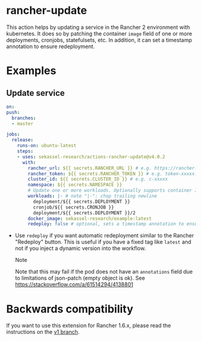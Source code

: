 # rancher-update

This action helps by updating a service in the Rancher 2 environment with kubernetes.
It does so by patching the container `image` field of one or more deployments, cronjobs, statefulsets, etc.
In addition, it can set a timestamp annotation to ensure redeployment.

# Examples

## Update service

```yaml
on:
push:
  branches:
  - master

jobs:
  release:
    runs-on: ubuntu-latest
    steps:
    - uses: sekassel-research/actions-rancher-update@v4.0.2
      with:
        rancher_url: ${{ secrets.RANCHER_URL }} # e.g. https://rancher.test.de
        rancher_token: ${{ secrets.RANCHER_TOKEN }} # e.g. token-xxxxx:xxxxxxxxxxxxxxx
        cluster_id: ${{ secrets.CLUSTER_ID }} # e.g. c-xxxxx
        namespace: ${{ secrets.NAMESPACE }}
        # Update one or more workloads. Optionally supports container ID.
        workloads: |- # note "|-": chop trailing newline
          deployment/${{ secrets.DEPLOYMENT }}
          cronjob/${{ secrets.CRONJOB }}
          deployment/${{ secrets.DEPLOYMENT }}/2
        docker_image: sekassel-research/example:latest
        redeploy: false # optional, sets a timestamp annotation to ensure redeployment
```

- Use `redeploy` if you want automatic redeployment similar to the Rancher "Redeploy" button.
  This is useful if you have a fixed tag like `latest` and not if you inject a dynamic version into the workflow.
  > [!NOTE]
  > Note that this may fail if the pod does not have an `annotations` field due to limitations of json-patch (empty object is ok).
  > See https://stackoverflow.com/a/61514294/4138801

# Backwards compatibility

If you want to use this extension for Rancher 1.6.x, please read the instructions on the [v1 branch](https://github.com/sekassel-research/actions-rancher-update/tree/v1#readme).
